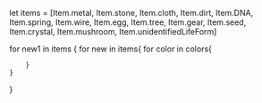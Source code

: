 let items = [Item.metal, Item.stone, Item.cloth, Item.dirt, Item.DNA, Item.spring, Item.wire, Item.egg, Item.tree, Item.gear, Item.seed, Item.crystal, Item.mushroom, Item.unidentifiedLifeForm]

for new1 in items {
    for new in items{
        for color in colors{
            
        }
    }
}
  
